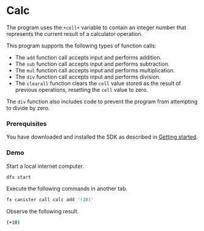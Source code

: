 # Calc

The program uses the `+cell+` variable to contain an integer number that represents the current result of a calculator operation. 

This program supports the following types of function calls:

* The `add` function call accepts input and performs addition.
* The `sub` function call accepts input and performs subtraction.
* The `mul` function call accepts input and performs multiplication.
* The `div` function call accepts input and performs division.
* The `clearall` function clears the `cell` value stored as the result of previous operations, resetting the `cell` value to zero.

The `div` function also includes code to prevent the program from attempting to divide by zero.

### Prerequisites

You have downloaded and installed the SDK as described in [Getting started](https://sdk.dfinity.org/developers-guide/getting-started.html).

### Demo

Start a local internet computer.

```bash
dfx start
```

Execute the following commands in another tab.

```bash
fx canister call calc add '(10)'
```

Observe the following result.

```bash
(+10)
```
